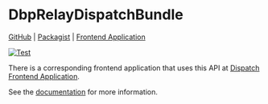 # DbpRelayDispatchBundle

[GitHub](https://github.com/digital-blueprint/dbp-relay-dispatch-bundle) |
[Packagist](https://packagist.org/packages/dbp/relay-dispatch-bundle) |
[Frontend Application](https://gitlab.tugraz.at/dbp/dual-delivery/dispatch)

[![Test](https://github.com/digital-blueprint/dbp-relay-dispatch-bundle/actions/workflows/test.yml/badge.svg)](https://github.com/digital-blueprint/dbp-relay-dispatch-bundle/actions/workflows/test.yml)

There is a corresponding frontend application that uses this API at
[Dispatch Frontend Application](https://gitlab.tugraz.at/dbp/dispatch/dispatch).

See the [documentation](./docs) for more information.
